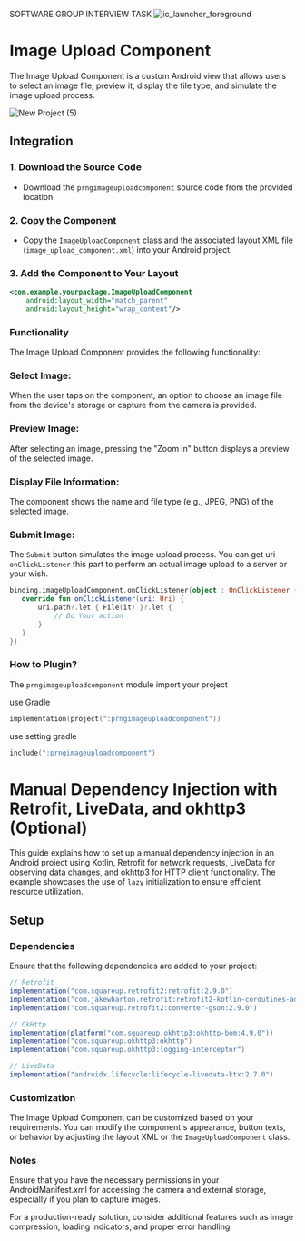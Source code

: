 SOFTWARE GROUP INTERVIEW TASK
![ic_launcher_foreground](https://github.com/GopikrishnanN/prng_imageupload/assets/58000918/96a852b3-7f2b-4542-ba7a-2c447d52ed73)

# Image Upload Component

The Image Upload Component is a custom Android view that allows users to select an image file, preview it, display the file type, and simulate the image upload process.

![New Project (5)](https://github.com/GopikrishnanN/prng_imageupload/assets/58000918/cb1627ff-6164-43c8-871c-dd3f9543b40f)

## Integration

### 1. Download the Source Code
- Download the `prngimageuploadcomponent` source code from the provided location.

### 2. Copy the Component
- Copy the `ImageUploadComponent` class and the associated layout XML file (`image_upload_component.xml`) into your Android project.

### 3. Add the Component to Your Layout
```xml
<com.example.yourpackage.ImageUploadComponent
    android:layout_width="match_parent"
    android:layout_height="wrap_content"/>
```

### Functionality
The Image Upload Component provides the following functionality:

### Select Image:
When the user taps on the component, an option to choose an image file from the device's storage or capture from the camera is provided.

### Preview Image:
After selecting an image, pressing the "Zoom in" button displays a preview of the selected image.

### Display File Information:
The component shows the name and file type (e.g., JPEG, PNG) of the selected image.

### Submit Image:
The `Submit` button simulates the image upload process. You can get uri `onClickListener` this part to perform an actual image upload to a server or your wish.

```kt
binding.imageUploadComponent.onClickListener(object : OnClickListener {
   override fun onClickListener(uri: Uri) {
       uri.path?.let { File(it) }?.let {
           // Do Your action
       }
   }
})
```

### How to Plugin?

The `prngimageuploadcomponent` module import your project

use Gradle
```kts
implementation(project(":prngimageuploadcomponent"))
```

use setting gradle
```kts
include(":prngimageuploadcomponent")
```

# Manual Dependency Injection with Retrofit, LiveData, and okhttp3 (Optional)

This guide explains how to set up a manual dependency injection in an Android project using Kotlin, Retrofit for network requests, LiveData for observing data changes, and okhttp3 for HTTP client functionality. The example showcases the use of `lazy` initialization to ensure efficient resource utilization.

## Setup

### Dependencies

Ensure that the following dependencies are added to your project:

```gradle
// Retrofit
implementation("com.squareup.retrofit2:retrofit:2.9.0")
implementation("com.jakewharton.retrofit:retrofit2-kotlin-coroutines-adapter:0.9.2")
implementation("com.squareup.retrofit2:converter-gson:2.9.0")

// OkHttp
implementation(platform("com.squareup.okhttp3:okhttp-bom:4.9.0"))
implementation("com.squareup.okhttp3:okhttp")
implementation("com.squareup.okhttp3:logging-interceptor")

// LiveData
implementation("androidx.lifecycle:lifecycle-livedata-ktx:2.7.0")
```

### Customization
The Image Upload Component can be customized based on your requirements. You can modify the component's appearance, button texts, or behavior by adjusting the layout XML or the `ImageUploadComponent` class.

### Notes
Ensure that you have the necessary permissions in your AndroidManifest.xml for accessing the camera and external storage, especially if you plan to capture images.

For a production-ready solution, consider additional features such as image compression, loading indicators, and proper error handling.
